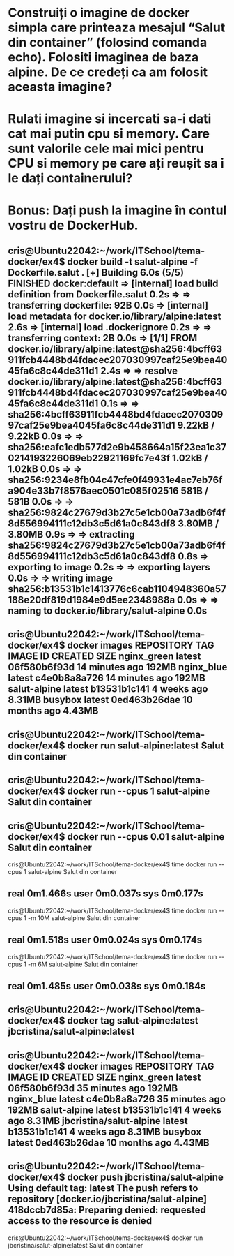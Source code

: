 # Construiți o imagine de docker simpla care printeaza mesajul “Salut din container” (folosind comanda echo). Folositi imaginea de baza alpine. De ce credeți ca am folosit aceasta imagine?
# Rulati imagine si incercati sa-i dati cat mai putin cpu si memory. Care sunt valorile cele mai mici pentru CPU si memory pe care ați reușit sa i le dați containerului?
# Bonus: Dați push la imagine în contul vostru de DockerHub.



cris@Ubuntu22042:~/work/ITSchool/tema-docker/ex4$ docker build -t salut-alpine -f Dockerfile.salut .
[+] Building 6.0s (5/5) FINISHED                                                                               docker:default
 => [internal] load build definition from Dockerfile.salut                                                               0.2s
 => => transferring dockerfile: 92B                                                                                      0.0s
 => [internal] load metadata for docker.io/library/alpine:latest                                                         2.6s
 => [internal] load .dockerignore                                                                                        0.2s
 => => transferring context: 2B                                                                                          0.0s
 => [1/1] FROM docker.io/library/alpine:latest@sha256:4bcff63911fcb4448bd4fdacec207030997caf25e9bea4045fa6c8c44de311d1   2.4s
 => => resolve docker.io/library/alpine:latest@sha256:4bcff63911fcb4448bd4fdacec207030997caf25e9bea4045fa6c8c44de311d1   0.1s
 => => sha256:4bcff63911fcb4448bd4fdacec207030997caf25e9bea4045fa6c8c44de311d1 9.22kB / 9.22kB                           0.0s
 => => sha256:eafc1edb577d2e9b458664a15f23ea1c370214193226069eb22921169fc7e43f 1.02kB / 1.02kB                           0.0s
 => => sha256:9234e8fb04c47cfe0f49931e4ac7eb76fa904e33b7f8576aec0501c085f02516 581B / 581B                               0.0s
 => => sha256:9824c27679d3b27c5e1cb00a73adb6f4f8d556994111c12db3c5d61a0c843df8 3.80MB / 3.80MB                           0.9s
 => => extracting sha256:9824c27679d3b27c5e1cb00a73adb6f4f8d556994111c12db3c5d61a0c843df8                                0.8s
 => exporting to image                                                                                                   0.2s
 => => exporting layers                                                                                                  0.0s
 => => writing image sha256:b13531b1c1413776c6cab1104948360a57188e20df819d1984e9d5ee2348988a                             0.0s
 => => naming to docker.io/library/salut-alpine                                                                          0.0s
-----------------------------------------------------------------------------------------------------------------
cris@Ubuntu22042:~/work/ITSchool/tema-docker/ex4$ docker images
REPOSITORY                    TAG       IMAGE ID       CREATED          SIZE
nginx_green                   latest    06f580b6f93d   14 minutes ago   192MB
nginx_blue                    latest    c4e0b8a8a726   14 minutes ago   192MB
salut-alpine                  latest    b13531b1c141   4 weeks ago      8.31MB
busybox                       latest    0ed463b26dae   10 months ago    4.43MB
-----------------------------------------------------------------------------------------------------------------
cris@Ubuntu22042:~/work/ITSchool/tema-docker/ex4$ docker run salut-alpine:latest 
Salut din container
--------------------------------------------------------------------------------------------------------------
cris@Ubuntu22042:~/work/ITSchool/tema-docker/ex4$ docker run --cpus 1 salut-alpine
Salut din container
--------------------------------------------------------------------------------------------------------------
cris@Ubuntu22042:~/work/ITSchool/tema-docker/ex4$ docker run --cpus 0.01 salut-alpine
Salut din container
------------------------------------------------------------------------------------------------------------
cris@Ubuntu22042:~/work/ITSchool/tema-docker/ex4$ time docker run --cpus 1 salut-alpine
Salut din container

real	0m1.466s
user	0m0.037s
sys	0m0.177s
------------------------------------------------------------------------------------------------------------------
cris@Ubuntu22042:~/work/ITSchool/tema-docker/ex4$ time docker run --cpus 1 -m 10M salut-alpine
Salut din container

real	0m1.518s
user	0m0.024s
sys	0m0.174s
-----------------------------------------------------------------------------------------------------------------
cris@Ubuntu22042:~/work/ITSchool/tema-docker/ex4$ time docker run --cpus 1 -m 6M salut-alpine
Salut din container

real	0m1.485s
user	0m0.038s
sys	0m0.184s
--------------------------------------------------------------------------------------------------
cris@Ubuntu22042:~/work/ITSchool/tema-docker/ex4$ docker tag salut-alpine:latest jbcristina/salut-alpine:latest
-------------------------------------------------------------------------------------------------------------
cris@Ubuntu22042:~/work/ITSchool/tema-docker/ex4$ docker images
REPOSITORY                    TAG       IMAGE ID       CREATED          SIZE
nginx_green                   latest    06f580b6f93d   35 minutes ago   192MB
nginx_blue                    latest    c4e0b8a8a726   35 minutes ago   192MB
salut-alpine                  latest    b13531b1c141   4 weeks ago      8.31MB
jbcristina/salut-alpine       latest    b13531b1c141   4 weeks ago      8.31MB
busybox                       latest    0ed463b26dae   10 months ago    4.43MB
----------------------------------------------------------------------------------------------------
cris@Ubuntu22042:~/work/ITSchool/tema-docker/ex4$ docker push jbcristina/salut-alpine
Using default tag: latest
The push refers to repository [docker.io/jbcristina/salut-alpine]
418dccb7d85a: Preparing 
denied: requested access to the resource is denied
-----------------------------------------------------------------------------------
cris@Ubuntu22042:~/work/ITSchool/tema-docker/ex4$ docker run jbcristina/salut-alpine:latest
Salut din container
